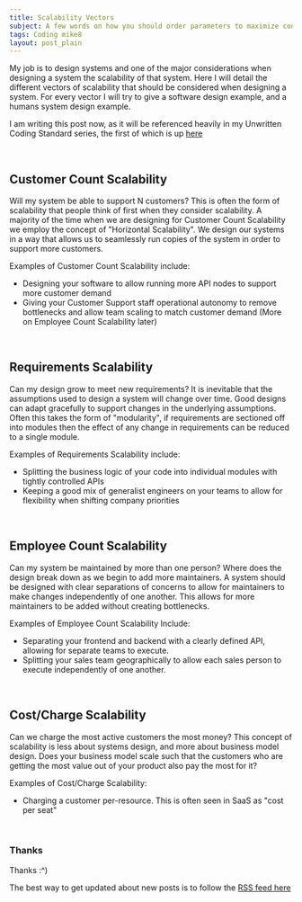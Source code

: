 ```yaml
---
title: Scalability Vectors
subject: A few words on how you should order parameters to maximize codebase consistency and scalability
tags: Coding mike8
layout: post_plain
---
```


My job is to design systems and one of the major considerations when designing a system the scalability of that system. Here I will detail the different vectors of scalability that should be considered when designing a system. For every vector I will try to give a software design example, and a humans system design example.

I am writing this post now, as it will be referenced heavily in my Unwritten Coding Standard series, the first of which is up [here](/2020/05/13/Coding-Standards-Argument-Ordering.html)

<br/>

## Customer Count Scalability

Will my system be able to support N customers? This is often the form of scalability that people think of first when they consider scalability. A majority of the time when we are designing for Customer Count Scalability we employ the concept of "Horizontal Scalability". We design our systems in a way that allows us to seamlessly run copies of the system in order to support more customers.

Examples of Customer Count Scalability include:

- Designing your software to allow running more API nodes to support more customer demand
- Giving your Customer Support staff operational autonomy to remove bottlenecks and allow team scaling to match customer demand (More on Employee Count Scalability later)

<br/>

## Requirements Scalability

Can my design grow to meet new requirements? It is inevitable that the assumptions used to design a system will change over time. Good designs can adapt gracefully to support changes in the underlying assumptions. Often this takes the form of "modularity", if requirements are sectioned off into modules then the effect of any change in requirements can be reduced to a single module.

Examples of Requirements Scalability include:

- Splitting the business logic of your code into individual modules with tightly controlled APIs
- Keeping a good mix of generalist engineers on your teams to allow for flexibility when shifting company priorities

<br/>

## Employee Count Scalability

Can my system be maintained by more than one person? Where does the design break down as we begin to add more maintainers. A system should be designed with clear separations of concerns to allow for maintainers to make changes independently of one another. This allows for more maintainers to be added without creating bottlenecks.

Examples of Employee Count Scalability Include:

- Separating your frontend and backend with a clearly defined API, allowing for separate teams to execute.
- Splitting your sales team geographically to allow each sales person to execute independently of one another.

<br/>

## Cost/Charge Scalability

Can we charge the most active customers the most money? This concept of scalability is less about systems design, and more about business model design. Does your business model scale such that the customers who are getting the most value out of your product also pay the most for it?

Examples of Cost/Charge Scalability:

- Charging a customer per-resource. This is often seen in SaaS as "cost per seat"

<br/>

### Thanks

Thanks :^)

The best way to get updated about new posts is to follow the [RSS feed here](https://mikelyons.org/feed.xml)
